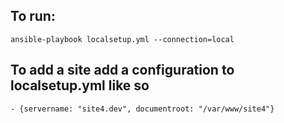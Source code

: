 ## To run:

``ansible-playbook localsetup.yml --connection=local``

## To add a site add a configuration to localsetup.yml like so

``- {servername: "site4.dev", documentroot: "/var/www/site4"}``